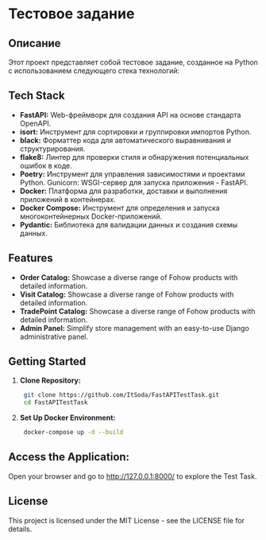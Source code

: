 # Тестовое задание
## Описание
Этот проект представляет собой тестовое задание, созданное на Python с использованием следующего стека технологий:

## Tech Stack
- **FastAPI:** Web-фреймворк для создания API на основе стандарта OpenAPI.
- **isort:** Инструмент для сортировки и группировки импортов Python.
- **black:** Форматтер кода для автоматического выравнивания и структурирования.
- **flake8:** Линтер для проверки стиля и обнаружения потенциальных ошибок в коде.
- **Poetry:** Инструмент для управления зависимостями и проектами Python.
Gunicorn: WSGI-сервер для запуска приложения - FastAPI.
- **Docker:** Платформа для разработки, доставки и выполнения приложений в контейнерах.
- **Docker Compose:** Инструмент для определения и запуска многоконтейнерных Docker-приложений.
- **Pydantic:** Библиотека для валидации данных и создания схемы данных.

## Features
- **Order Catalog:** Showcase a diverse range of Fohow products with detailed information.
- **Visit Catalog:** Showcase a diverse range of Fohow products with detailed information.
- **TradePoint Catalog:** Showcase a diverse range of Fohow products with detailed information.
- **Admin Panel:** Simplify store management with an easy-to-use Django administrative panel.

## Getting Started
1. **Clone Repository:**
   ```bash
    git clone https://github.com/ItSoda/FastAPITestTask.git
    cd FastAPITestTask
2. **Set Up Docker Environment:**
   ```bash
    docker-compose up -d --build

## Access the Application:
Open your browser and go to http://127.0.0.1:8000/ to explore the Test Task.

## License

This project is licensed under the MIT License - see the LICENSE file for details.
